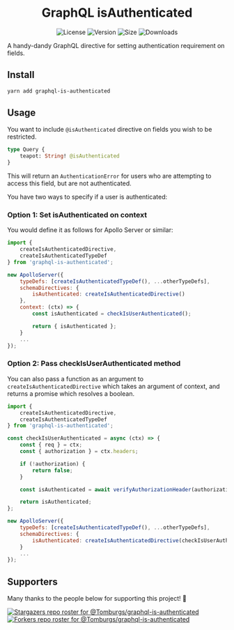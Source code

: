 <h1 align="center">GraphQL isAuthenticated</h1>
<p align="center">
    <img alt="License" src="https://img.shields.io/github/license/Tomburgs/graphql-is-authenticated?label=License">
    <img alt="Version" src="https://img.shields.io/github/package-json/v/Tomburgs/graphql-is-authenticated?label=Version">
    <img alt="Size" src="https://img.shields.io/bundlephobia/minzip/graphql-is-authenticated?label=Size">
    <img alt="Downloads" src="https://img.shields.io/npm/dm/graphql-is-authenticated?label=Downloads">
</p>

A handy-dandy GraphQL directive for setting authentication requirement on fields.

## Install

```bash
yarn add graphql-is-authenticated
```

## Usage

You want to include `@isAuthenticated` directive on fields you wish to be restricted.

```graphql
type Query {
    teapot: String! @isAuthenticated
}
```

This will return an `AuthenticationError` for users who are attempting to access this field, but are not authenticated.

You have two ways to specify if a user is authenticated:

### Option 1: Set isAuthenticated on context

You would define it as follows for Apollo Server or similar:

```js
import { 
    createIsAuthenticatedDirective,
    createIsAuthenticatedTypeDef
} from 'graphql-is-authenticated';

new ApolloServer({
    typeDefs: [createIsAuthenticatedTypeDef(), ...otherTypeDefs],
    schemaDirectives: {
        isAuthenticated: createIsAuthenticatedDirective()
    },
    context: (ctx) => {
        const isAuthenticated = checkIsUserAuthenticated();

        return { isAuthenticated };
    }
    ...
});
```

### Option 2: Pass checkIsUserAuthenticated method

You can also pass a function as an argument to `createIsAuthenticatedDirective` which takes an argument of context, and returns a promise which resolves a boolean.

```js
import { 
    createIsAuthenticatedDirective,
    createIsAuthenticatedTypeDef
} from 'graphql-is-authenticated';

const checkIsUserAuthenticated = async (ctx) => {
    const { req } = ctx;
    const { authorization } = ctx.headers;

    if (!authorization) {
        return false;
    }

    const isAuthenticated = await verifyAuthorizationHeader(authorization);

    return isAuthenticated;
};

new ApolloServer({
    typeDefs: [createIsAuthenticatedTypeDef(), ...otherTypeDefs],
    schemaDirectives: {
        isAuthenticated: createIsAuthenticatedDirective(checkIsUserAuthenticated)
    }
    ...
});
```

## Supporters

Many thanks to the people below for supporting this project! 🎉

[![Stargazers repo roster for @Tomburgs/graphql-is-authenticated](https://reporoster.com/stars/Tomburgs/graphql-is-authenticated)](https://github.com/Tomburgs/graphql-is-authenticated/stargazers)
[![Forkers repo roster for @Tomburgs/graphql-is-authenticated](https://reporoster.com/forks/Tomburgs/graphql-is-authenticated)](https://github.com/Tomburgs/graphql-is-authenticated/network/members)
